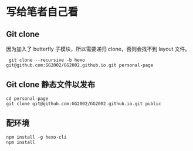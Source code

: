 # 写给笔者自己看

## Git clone
因为加入了 butterfly 子模块，所以需要递归 clone，否则会找不到 layout 文件。
```
 git clone --recursive -b hexo git@github.com:GG2002/GG2002.github.io.git personal-page
```

## Git clone 静态文件以发布
```
cd personal-page
git clone git@github.com:GG2002/GG2002.github.io.git public
```

## 配环境
```
npm install -g hexo-cli
npm install
``` 
